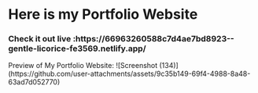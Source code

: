<h1>Here is my Portfolio Website</h1>
<h3>Check it out live :https://66963260588c7d4ae7bd8923--gentle-licorice-fe3569.netlify.app/
</h3>
Preview of My Portfolio Website:
![Screenshot (134)](https://github.com/user-attachments/assets/9c35b149-69f4-4988-8a48-63ad7d052770)
